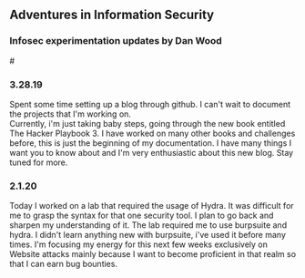 ## Adventures in Information Security
###  Infosec experimentation updates by Dan Wood

#<script src="https://www.hackthebox.eu/badge/25904"></script>



### 3.28.19

Spent some time setting up a blog through github.   I can't wait to document the projects that I'm working on.  
Currently, i'm just taking baby steps, going through the new book entitled The Hacker Playbook 3.  I have worked on many other books and challenges before, this is just the beginning of my documentation.
I have many things I want you to know about and I'm very enthusiastic about this new blog.  Stay tuned for more.

### 2.1.20

  Today I worked on a lab that required the usage of Hydra.  It was difficult for me to grasp the syntax for that one security tool.  I plan to go back and sharpen my understanding of it.  The lab required me to use burpsuite and hydra. I didn't learn anything new with burpsuite, i've used it before many times. I'm focusing my energy for this next few weeks exclusively on Website attacks mainly because I want to become proficient in that realm so that I can earn bug bounties. 












